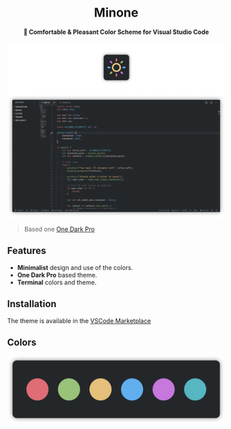 <div align="center">
<h1>Minone</h1>
<b>🌻 Comfortable & Pleasant Color Scheme for Visual Studio Code</b>
</div>

![header](images/Header.png)

> Based one [One Dark Pro](https://github.com/Binaryify/OneDark-Pro)

## Features

-   **Minimalist** design and use of the colors.
-   **One Dark Pro** based theme.
-   **Terminal** colors and theme.

## Installation

The theme is available in the [VSCode Marketplace](https://marketplace.visualstudio.com/items?itemName=miguelravila.minone)

## Colors

![](images/MinoneColors.png)